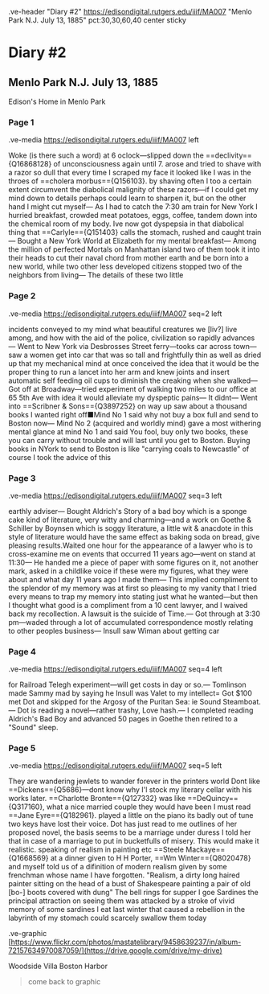 .ve-header "Diary #2" https://edisondigital.rutgers.edu/iiif/MA007 "Menlo Park N.J. July 13, 1885" pct:30,30,60,40 center sticky

# Diary #2 

## Menlo Park N.J. July 13, 1885

Edison's Home in Menlo Park <come back to graphic>

### Page 1

.ve-media https://edisondigital.rutgers.edu/iiif/MA007 left

Woke (is there such a word) at 6 oclock—slipped down the ==declivity=={Q16868128} of unconsciousness again until 7. arose and tried to shave with a razor so dull that every time I scraped my face it looked like I was in the throes of ==cholera morbus=={Q156103}. by shaving often I too a certain extent circumvent the diabolical malignity of these razors—if I could get my mind down to details perhaps could learn to sharpen it, but on the other hand I might cut myself— As I had to catch the 7:30 am train for New York I hurried breakfast, crowded meat potatoes, eggs, coffee, tandem down into the chemical room of my body.  Ive now got dyspepsia in that diabolical thing that ==Carlyle=={Q151403} calls the stomach, rushed and caught train— Bought a New York World at Elizabeth for my mental breakfast— Among the million of perfected Mortals on Manhattan island two of them took it into their heads to cut their naval chord from mother earth and be born into a new world, while two other less developed citizens stopped two of the neighbors from living— The details of these two little 

### Page 2

.ve-media https://edisondigital.rutgers.edu/iiif/MA007 seq=2 left

incidents conveyed to my mind what beautiful creatures we [liv?] live among, and how with the aid of the police, civilization so rapidly advances— Went to New York via Desbrosses Street ferry—tooks car across town—saw a women get into car that was so tall and frightfully thin as well as dried up that my mechanical mind at once conceived the idea that it would be the proper thing to run a lancet into her arm and knew joints and insert automatic self feeding oil cups to diminish the creaking when she walked— Got off at Broadway—tried experiment of walking two miles to our office at 65 5th Ave with idea it would alleviate my dyspeptic pains— It didnt— Went into ==Scribner & Sons=={Q3897252} on way up saw about a thousand books I wanted right off■Mind No 1 said why not buy a box full and send to Boston now— Mind No 2 (acquired and worldly mind) gave a most withering mental glance at mind No 1 and said You fool, buy only two books, these you can carry without trouble and will last until you get to Boston. Buying books in NYork to send to Boston is like "carrying coals to Newcastle" of course I took the advice of this

### Page 3

.ve-media https://edisondigital.rutgers.edu/iiif/MA007 seq=3 left

earthly adviser—  Bought Aldrich's Story of a bad boy which is a sponge cake kind of literature, very witty and charming—and a work on Goethe & Schiller by Boynsen which is soggy literature, a little wit & anacdote in this style of literature would have the same effect as baking soda on bread, give pleasing results.Waited one hour for the appearance of a lawyer who is to cross-examine me on events that occurred 11 years ago—went on stand at 11:30— He handed me a piece of paper with some figures on it, not another mark, asked in a childlike voice if these were my figures, what they were about and what day 11 years ago I made them— This implied compliment to the splendor of my memory was at first so pleasing to my vanity that I tried every means to trap my memory into stating just what he wanted—but then I thought what good is a compliment from a 10 cent lawyer, and I waived back my recollection. A lawsuit is the suicide of Time.— Got through at 3:30 pm—waded through a lot of accumulated correspondence mostly relating to other peoples business— Insull saw Wiman about getting car 

### Page 4

.ve-media https://edisondigital.rutgers.edu/iiif/MA007 seq=4 left

for Railroad Telegh experiment—will get costs in day or so.— Tomlinson made Sammy mad by saying he Insull was Valet to my intellect= Got $100 met Dot and skipped for the Argosy of the Puritan Sea: ie Sound Steamboat.—  Dot is reading a novel—rather trashy, Love hash.— I completed reading Aldrich's Bad Boy and advanced 50 pages in Goethe then retired to a "Sound" sleep.

### Page 5

.ve-media https://edisondigital.rutgers.edu/iiif/MA007 seq=5 left

They are wandering jewlets to wander forever in the printers world Dont like ==Dickens=={Q5686}—dont know why I'l stock my literary cellar with his works later. ==Charlotte Bronte=={Q127332} was like ==DeQuincy=={Q317160}, what a nice married couple they would have been I must read ==Jane Eyre=={Q182961}. played a little on the piano its badly out of tune two keys have lost their voice. Dot has just read to me outlines of her proposed novel, the basis seems to be a marriage under duress I told her that in case of a marriage to put in bucketfulls of misery. This would make it realistic. speaking of realism in painting etc ==Steele Mackaye=={Q1668569} at a dinner given to H H Porter, ==Wm Winter=={Q8020478} and myself told us of a difinition of modern realism given by some frenchman whose name I have forgotten. "Realism, a dirty long haired painter sitting on the head of a bust of Shakespeare painting a pair of old [bo-] boots covered with dung" The bell rings for supper I goe Sardines the principal attraction on seeing them was attacked by a stroke of vivid memory of some sardines I eat last winter that caused a rebellion in the labyrinth of my stomach could scarcely swallow them today

.ve-graphic [https://www.flickr.com/photos/mastatelibrary/9458639237/in/album-72157634970087059/](https://drive.google.com/drive/my-drive) 

Woodside Villa Boston Harbor 

> come back to graphic 